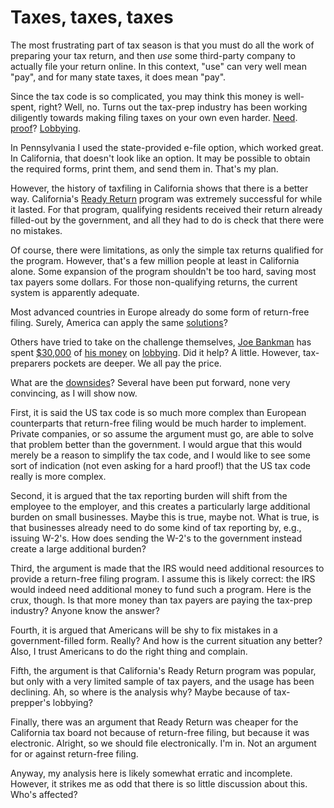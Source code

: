 # Taxes, taxes, taxes

The most frustrating part of tax season is that you must do all the work of
preparing your tax return, and then *use* some third-party company to actually
file your return online. In this context, "use" can very well mean "pay", and
for many state taxes, it does mean "pay".

Since the tax code is so complicated, you may think this money is well-spent,
right? Well, no. Turns out the tax-prep industry has been working diligently
towards making filing taxes on your own even harder.
[Need](https://www.propublica.org/article/how-the-maker-of-turbotax-fought-free-simple-tax-filing).
[proof](https://www.warren.senate.gov/files/documents/Tax_Maze_Report.pdf)?
[Lobbying](https://www.nbcnews.com/business/taxes/turbotax-h-r-block-spend-millions-lobbying-us-keep-doing-n736386).

In Pennsylvania I used the state-provided e-file option, which worked great. In
California, that doesn't look like an option. It may be possible to obtain the
required forms, print them, and send them in. That's my plan.

However, the history of taxfiling in California shows that there is a better
way. California's [Ready
Return](https://itep.org/the-best-way-to-radically-simplify-tax-filing/)
program was extremely successful for while it lasted. For that program,
qualifying residents received their return already filled-out by the
government, and all they had to do is check that there were no mistakes.

Of course, there were limitations, as only the simple tax returns qualified for
the program. However, that's a few million people at least in California alone.
Some expansion of the program shouldn't be too hard, saving most tax payers
some dollars. For those non-qualifying returns, the current system is
apparently adequate.

Most advanced countries in Europe already do some form of return-free filing.
Surely, America can apply the same
[solutions](https://itep.org/the-best-way-to-radically-simplify-tax-filing/)?

Others have tried to take on the challenge themselves, [Joe
Bankman](https://law.stanford.edu/directory/joseph-bankman/#slsnav-subsidence-latest-campaign-polls-holding-profits-offshore-aid-in-dying)
has spent
[$30,000](https://www.npr.org/2017/03/29/521954033/stanford-professor-loses-political-battle-to-simplify-tax-filing-process)
of [his
money](ihttps://www.npr.org/sections/money/2017/03/22/521132960/episode-760-tax-hero)
on
[lobbying](https://priceonomics.com/the-stanford-professor-who-fought-the-tax-lobby/).
Did it help? A little. However, tax-preparers pockets are deeper. We all pay
the price.

What are the
[downsides](https://www.forbes.com/sites/janetnovack/2013/04/09/five-fallacies-about-return-free-tax-filing/#11465e5d2e92)?
Several have been put forward, none very convincing, as I will show now.

First, it is said the US tax code is so much more complex than European
counterparts that return-free filing would be much harder to implement. Private
companies, or so assume the argument must go, are able to solve that problem
better than the government. I would argue that this would merely be a reason to
simplify the tax code, and I would like to see some sort of indication (not
even asking for a hard proof!) that the US tax code really is more complex.

Second, it is argued that the tax reporting burden will shift from the employee
to the employer, and this creates a particularly large additional burden on
small businesses. Maybe this is true, maybe not. What is true, is that
businesses already need to do some kind of tax reporting by, e.g., issuing
W-2's. How does sending the W-2's to the government instead create a large
additional burden?

Third, the argument is made that the IRS would need additional resources to
provide a return-free filing program. I assume this is likely correct: the IRS
would indeed need additional money to fund such a program. Here is the crux,
though. Is that more money than tax payers are paying the tax-prep industry?
Anyone know the answer?

Fourth, it is argued that Americans will be shy to fix mistakes in a
government-filled form. Really? And how is the current situation any better?
Also, I trust Americans to do the right thing and complain.

Fifth, the argument is that California's Ready Return program was popular, but
only with a very limited sample of tax payers, and the usage has been
declining. Ah, so where is the analysis why? Maybe because of tax-prepper's
lobbying?

Finally, there was an argument that Ready Return was cheaper for the California
tax board not because of return-free filing, but because it was electronic.
Alright, so we should file electronically. I'm in. Not an argument for or
against return-free filing.

Anyway, my analysis here is likely somewhat erratic and incomplete. However, it
strikes me as odd that there is so little discussion about this. Who's affected?
